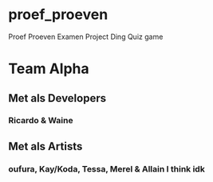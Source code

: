 # proef_proeven

Proef Proeven Examen Project Ding
Quiz game

# Team Alpha
## Met als Developers
### Ricardo & Waine
## Met als Artists
### oufura, Kay/Koda, Tessa, Merel & Allain I think idk
